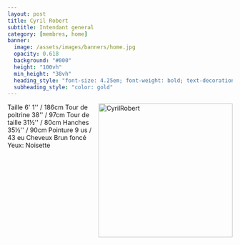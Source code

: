 ```yaml
---
layout: post
title: Cyril Robert
subtitle: Intendant general
category: [membres, home]
banner:
  image: /assets/images/banners/home.jpg
  opacity: 0.618
  background: "#000"
  height: "100vh"
  min_height: "38vh"
  heading_style: "font-size: 4.25em; font-weight: bold; text-decoration: underline"
  subheading_style: "color: gold"
---
```


<img src="{{site.baseurl | prepend: site.url}}assets/images/members/CyrilRobert.jpg" alt="CyrilRobert" style="float: right; width: 300px; height: auto;"/>



Taille 6' 1'' / 186cm
Tour de poitrine 38'' / 97cm
Tour de taille 31½'' / 80cm
Hanches 35½'' / 90cm
Pointure 9 us / 43 eu
Cheveux Brun foncé
Yeux: Noisette


























